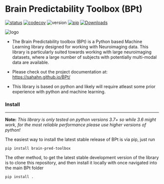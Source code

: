 # Brain Predictability Toolbox (BPt)

[![status](https://github.com/sahahn/BPt/actions/workflows/test_ubuntu_versions.yml/badge.svg)](https://github.com/sahahn/BPt/actions) [![codecov](https://codecov.io/gh/sahahn/BPt/branch/master/graph/badge.svg?token=SCA77VAUAG)](https://codecov.io/gh/sahahn/BPt) ![version](https://img.shields.io/badge/python-3.7%20%7C%203.8%20%7C%203.9-blue) [![pip](https://badge.fury.io/py/brain-pred-toolbox.svg)](https://pypi.org/project/brain-pred-toolbox/) [![Downloads](https://static.pepy.tech/personalized-badge/brain-pred-toolbox?period=total&units=international_system&left_color=black&right_color=grey&left_text=Downloads)](https://pepy.tech/project/brain-pred-toolbox)


![logo](https://github.com/sahahn/BPt/blob/master/doc/source/_static/red_logo.png?raw=true)


- The Brain Predictability toolbox (BPt) is a Python based Machine Learning library designed for working with Neuroimaging data. This library is particularly suited towards working with large neuroimaging datasets, where a large number of subjects with potentially multi-modal data are available.

- Please check out the project documentation at:
<https://sahahn.github.io/BPt/>

- This library is based on python and likely will require atleast some prior experience with python and machine learning.


### Install
----

**Note:** *This library is only tested on python versions 3.7+ so while 3.6 might work, for the most reliable performance please use higher versions of python!*


The easiest way to install the latest stable release of BPt is via pip, just run
``` 
pip install brain-pred-toolbox 
```

The other method, to get the latest stable development version of the library is to clone this repository,
and then install it locally with once navigated into the main BPt folder

```
pip install .
```

